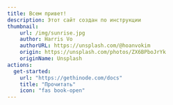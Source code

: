 ```yaml
---
title: Всем привет!
description: Этот сайт создан по инструкции
thumbnail:
    url: /img/sunrise.jpg
    author: Harris Vo
    authorURL: https://unsplash.com/@hoanvokim
    origin: https://unsplash.com/photos/ZX6BPboJrYk
    originName: Unsplash
actions:
  get-started:
    url: "https://gethinode.com/docs"
    title: "Прочитать"
    icon: "fas book-open"
---
```

